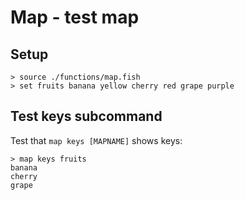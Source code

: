 # Map - test map

## Setup

    > source ./functions/map.fish
    > set fruits banana yellow cherry red grape purple

## Test keys subcommand

Test that `map keys [MAPNAME]` shows keys:

    > map keys fruits
    banana
    cherry
    grape
